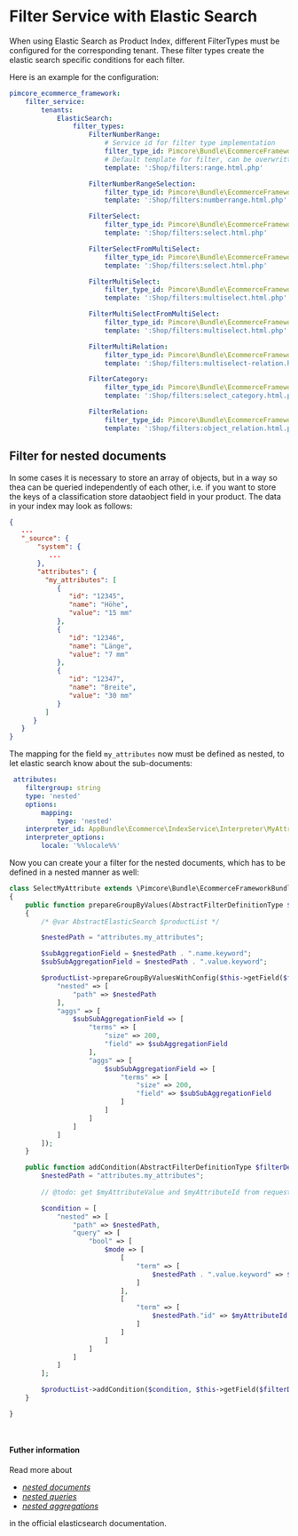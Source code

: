 # Filter Service with Elastic Search

When using Elastic Search as Product Index, different FilterTypes must be configured for the corresponding tenant. 
These filter types create the elastic search specific conditions for each filter.

Here is an example for the configuration: 

```yml
pimcore_ecommerce_framework:
    filter_service:
        tenants:
            ElasticSearch:
                filter_types:
                    FilterNumberRange:
                        # Service id for filter type implementation
                        filter_type_id: Pimcore\Bundle\EcommerceFrameworkBundle\FilterService\FilterType\ElasticSearch\NumberRange
                        # Default template for filter, can be overwritten in filter definition
                        template: ':Shop/filters:range.html.php'

                    FilterNumberRangeSelection:
                        filter_type_id: Pimcore\Bundle\EcommerceFrameworkBundle\FilterService\FilterType\ElasticSearch\NumberRangeSelection
                        template: ':Shop/filters:numberrange.html.php'

                    FilterSelect:
                        filter_type_id: Pimcore\Bundle\EcommerceFrameworkBundle\FilterService\FilterType\ElasticSearch\Select
                        template: ':Shop/filters:select.html.php'

                    FilterSelectFromMultiSelect:
                        filter_type_id: Pimcore\Bundle\EcommerceFrameworkBundle\FilterService\FilterType\ElasticSearch\SelectFromMultiSelect
                        template: ':Shop/filters:select.html.php'

                    FilterMultiSelect:
                        filter_type_id: Pimcore\Bundle\EcommerceFrameworkBundle\FilterService\FilterType\ElasticSearch\MultiSelect
                        template: ':Shop/filters:multiselect.html.php'

                    FilterMultiSelectFromMultiSelect:
                        filter_type_id: Pimcore\Bundle\EcommerceFrameworkBundle\FilterService\FilterType\ElasticSearch\MultiSelectFromMultiSelect
                        template: ':Shop/filters:multiselect.html.php'

                    FilterMultiRelation:
                        filter_type_id: Pimcore\Bundle\EcommerceFrameworkBundle\FilterService\FilterType\ElasticSearch\MultiSelectRelation
                        template: ':Shop/filters:multiselect-relation.html.php'

                    FilterCategory:
                        filter_type_id: Pimcore\Bundle\EcommerceFrameworkBundle\FilterService\FilterType\ElasticSearch\SelectCategory
                        template: ':Shop/filters:select_category.html.php'

                    FilterRelation:
                        filter_type_id: Pimcore\Bundle\EcommerceFrameworkBundle\FilterService\FilterType\ElasticSearch\SelectRelation
                        template: ':Shop/filters:object_relation.html.php'
```

## Filter for nested documents

In some cases it is necessary to store an array of objects, but in a way so thea can be queried independently of each other, i.e. if you want 
to store the keys of a classification store dataobject field in your product. The data in your index may look as follows:

```json
{
   ...
   "_source": {
       "system": {
          ...
       },
       "attributes": {  
         "my_attributes": [  
            {  
               "id": "12345",
               "name": "Höhe",
               "value": "15 mm"
            },
            {  
               "id": "12346",
               "name": "Länge",
               "value": "7 mm"
            },
            {  
               "id": "12347",
               "name": "Breite",
               "value": "30 mm"
            }
         ]
      }
   }
}
```

The mapping for the field `my_attributes` now must be defined as nested, to let elastic search know about the sub-documents:

```yaml
 attributes:
    filtergroup: string
    type: 'nested'
    options:
        mapping:
            type: 'nested'
    interpreter_id: AppBundle\Ecommerce\IndexService\Interpreter\MyAttributes
    interpreter_options:
        locale: '%%locale%%'
```

Now you can create your a filter for the nested documents, which has to be defined in a nested manner as well:

```php
class SelectMyAttribute extends \Pimcore\Bundle\EcommerceFrameworkBundle\FilterService\FilterType\ElasticSearch\MultiSelect
{
    public function prepareGroupByValues(AbstractFilterDefinitionType $filterDefinition, IProductList $productList)
    {
        /* @var AbstractElasticSearch $productList */

        $nestedPath = "attributes.my_attributes";

        $subAggregationField = $nestedPath . ".name.keyword";
        $subSubAggregationField = $nestedPath . ".value.keyword";

        $productList->prepareGroupByValuesWithConfig($this->getField($filterDefinition), true, false, [
            "nested" => [
                "path" => $nestedPath
            ],
            "aggs" => [
                $subSubAggregationField => [
                    "terms" => [
                        "size" => 200,
                        "field" => $subAggregationField
                    ],
                    "aggs" => [
                        $subSubAggregationField => [
                            "terms" => [
                                "size" => 200,
                                "field" => $subSubAggregationField
                            ]
                        ]
                    ]
                ]
            ]
        ]);
    }

    public function addCondition(AbstractFilterDefinitionType $filterDefinition, IProductList $productList, $currentFilter, $params, $isPrecondition = false)
        $nestedPath = "attributes.my_attributes";
        
        // @todo: get $myAttributeValue and $myAttributeId from request params

        $condition = [
            "nested" => [
                "path" => $nestedPath,
                "query" => [
                    "bool" => [
                        $mode => [
                            [
                                "term" => [
                                    $nestedPath . ".value.keyword" => $myAttributeValue
                                ]
                            ],
                            [
                                "term" => [
                                    $nestedPath."id" => $myAttributeId
                                ]
                            ]
                        ]
                    ]
                ]
            ]
        ];

        $productList->addCondition($condition, $this->getField($filterDefinition));
    }

}

    
```

#### Futher information
Read more about 

- [_nested documents_ ](https://www.elastic.co/guide/en/elasticsearch/reference/current/nested.html)
- [_nested queries_](https://www.elastic.co/guide/en/elasticsearch/reference/current/query-dsl-nested-query.html)
- [_nested aggregations_](https://www.elastic.co/guide/en/elasticsearch/reference/current/search-aggregations-bucket-nested-aggregation.html)

in the official elasticsearch documentation.
